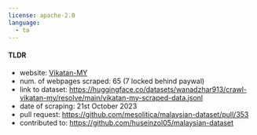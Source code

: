 ```yaml
---
license: apache-2.0
language:
  - ta
---
```

#### **TLDR**
- website: [Vikatan-MY](https://www.vikatan.com/topics/malaysia)
- num. of webpages scraped: 65 (7 locked behind paywal)
- link to dataset: https://huggingface.co/datasets/wanadzhar913/crawl-vikatan-my/resolve/main/vikatan-my-scraped-data.jsonl
- date of scraping: 21st October 2023
- pull request: https://github.com/mesolitica/malaysian-dataset/pull/353
- contributed to: https://github.com/huseinzol05/malaysian-dataset